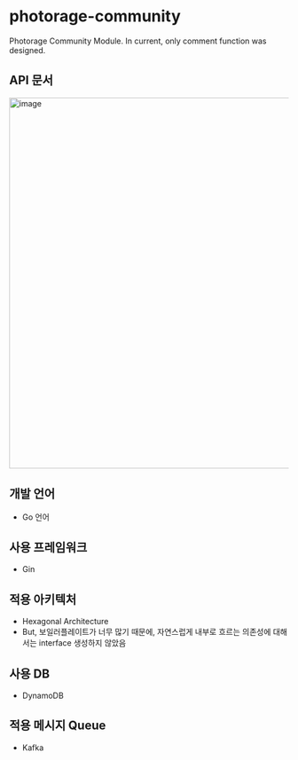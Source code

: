 # photorage-community
Photorage Community Module. In current, only comment function was designed.


## API 문서
<img width="669" alt="image" src="https://user-images.githubusercontent.com/29014586/171032443-f6197967-2b07-4d6d-9374-a01b69b14c30.png">

## 개발 언어
- Go 언어

## 사용 프레임워크
- Gin

## 적용 아키텍처
- Hexagonal Architecture
- But, 보일러플레이트가 너무 많기 때문에, 자연스럽게 내부로 흐르는 의존성에 대해서는 interface 생성하지 않았음

## 사용 DB
- DynamoDB

## 적용 메시지 Queue
- Kafka
